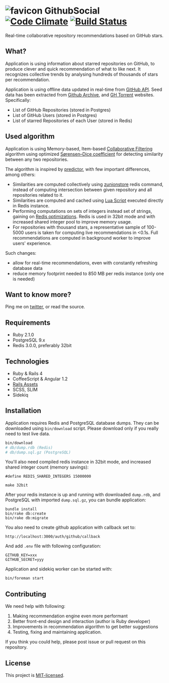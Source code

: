 # ![favicon](http://githubsocial.com/favicon-24.png) GithubSocial [![Code Climate][codeclimate-img-url]][codeclimate-url] [![Build Status][travis-img-url]][travis-url]

[codeclimate-img-url]: https://codeclimate.com/github/sheerun/githubsocial/badges/gpa.svg
[codeclimate-url]: https://codeclimate.com/github/sheerun/githubsocial
[travis-img-url]: https://travis-ci.org/sheerun/githubsocial.svg
[travis-url]: https://travis-ci.org/sheerun/githubsocial

Real-time collaborative repository recommendations based on GitHub stars.

## What?

Application is using information about starred repositories on GitHub, to produce clever and quick recommendation of what to like next. It recognizes collective trends by analysing hundreds of thousands of stars per recommendation.

Application is using offline data updated in real-time from [GitHub API](https://developer.github.com/v3/). Seed data has been extracted from [Github Archive](http://www.githubarchive.org/), and [GH Torrent](http://ghtorrent.org/) websites. Specifically:

- List of GitHub Repositories (stored in Postgres)
- List of GitHub Users (stored in Postgres)
- List of starred Repositories of each User (stored in Redis)

## Used algorithm

Application is using Memory-based, Item-based [Collaborative Filtering](https://en.wikipedia.org/wiki/Collaborative_filtering) algorithm using optimized [Sørensen–Dice coefficient](https://en.wikipedia.org/wiki/S%C3%B8rensen%E2%80%93Dice_coefficient) for detecting similarity between any two repositories.

The algorithm is inspired by [predictor](https://github.com/Pathgather/predictor), with few important differences, among others:

- Similarities are computed collectively using [zunionstore](https://github.com/sheerun/githubsocial/blob/071be96a96da005a3c4b548c52cc03f81524f777/app/services/redis_recommender.rb#L13) redis command, instead of computing intersection between given repository and all repositories related to it.
- Similarities are computed and cached using [Lua Script](https://github.com/sheerun/githubsocial/blob/071be96a96da005a3c4b548c52cc03f81524f777/app/services/redis_recommender.rb#L2) executed directly in Redis instance.
- Performing computations on sets of integers instead set of strings, gaining on [Redis optimizations](http://redis.io/topics/memory-optimization). Redis is used in 32bit mode and with increased shared integer pool to improve memory usage.
- For repositories with thousand stars, a representative sample of 100-5000 users is taken for computing live recommendations in <0.1s. Full recommendations are computed in background worker to improve users' experience.

Such changes:

- allow for real-time recommendations, even with constantly refreshing database data
- reduce memory footprint needed to 850 MB per redis instance (only one is needed)

## Want to know more?

Ping me on [twitter](http://twitter.com/sheerun), or read the source.

## Requirements

- Ruby 2.1.0
- PostgreSQL 9.x
- Redis 3.0.0, preferably 32bit

## Technologies

- Ruby & Rails 4
- CoffeeScript & Angular 1.2
- [Rails Assets](https://rails-assets.org/)
- SCSS, SLIM
- Sidekiq

## Installation

Application requires Redis and PostgreSQL database dumps. They can be downloaded using `bin/download` script. Please download only if you really need to test live data.

```bash
bin/download
# db/dump.rdb (Redis)
# db/dump.sql.gz (PostgreSQL)
```

You'll also need compiled redis instance in 32bit mode, and increased shared integer count (memory savings):

```
#define REDIS_SHARED_INTEGERS 15000000
```

```
make 32bit
```

After your redis instance is up and running with downloaded `dump.rdb`, and PostgreSQL with imported `dump.sql.gz`, you can bundle application:

```
bundle install
bin/rake db:create
bin/rake db:migrate
```

You also need to create github application with callback set to:

```
http://localhost:3000/auth/github/callback
```

And add `.env` file with following configuration:

```
GITHUB_KEY=xxx
GITHUB_SECRET=yyy
```

Application and sidekiq worker can be started with:

```bash
bin/foreman start
```

## Contributing

We need help with following:

1. Making recommendation engine even more performant
2. Better front-end design and interaction (author is Ruby developer)
3. Improvements in recommendation algorithm to get better suggestions
4. Testing, fixing and maintaining application.

If you think you could help, please post issue or pull request on this repository.

## License

This project is [MIT-licensed](http://opensource.org/licenses/mit-license.php).
